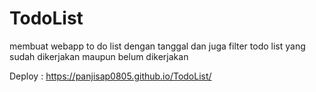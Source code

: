 # TodoList

membuat webapp to do list dengan tanggal dan juga filter todo list yang sudah dikerjakan maupun belum dikerjakan

Deploy : https://panjisap0805.github.io/TodoList/
